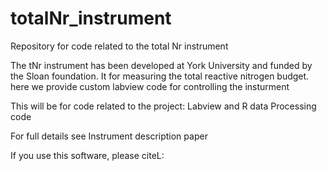 # totalNr_instrument
Repository for code related to the total Nr instrument

The tNr instrument has been developed at York University and funded by the Sloan foundation. It for measuring the total reactive nitrogen budget. here we provide custom labview code for controlling the insturment

This will be for code related to the project: Labview and R data Processing code

For full details see Instrument description paper

If you use this software, please citeL: 
